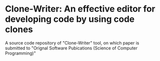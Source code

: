 # Clone-Writer: An effective editor for developing code by using code clones

A source code repository of "Clone-Writer" tool, on which paper is submitted to "Orignal Software Pubications (Science of Computer Programming)"
